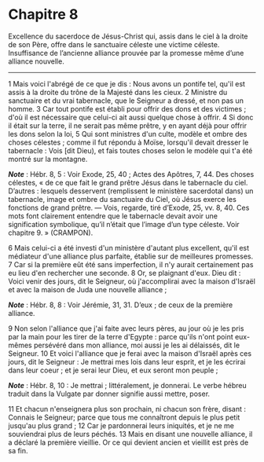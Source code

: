 # Chapitre 8

Excellence du sacerdoce de Jésus-Christ qui, assis dans le ciel à la droite de son Père, offre dans le sanctuaire céleste une victime céleste.
Insuffisance de l’ancienne alliance prouvée par la promesse même d’une alliance nouvelle.

***

1 Mais voici l'abrégé de ce que je dis : Nous avons un pontife tel, qu'il est assis à la droite du trône de la Majesté dans les cieux. 2 Ministre du sanctuaire et du vrai tabernacle, que le Seigneur a dressé, et non pas un homme. 3 Car tout pontife est établi pour offrir des dons et des victimes ; d'où il est nécessaire que celui-ci ait aussi quelque chose à offrir. 4 Si donc il était sur la terre, il ne serait pas même prêtre, y en ayant déjà pour offrir les dons selon la loi, 5 Qui sont ministres d'un culte, modèle et ombre des choses célestes ; comme il fut répondu à Moïse, lorsqu'il devait dresser le tabernacle : Vois [dit Dieu), et fais toutes choses selon le modèle qui t'a été montré sur la montagne.

***Note*** :  Hébr. 8, 5 : Voir Exode, 25, 40 ; Actes des Apôtres, 7, 44. Des choses célestes, « de ce que fait le grand prêtre Jésus dans le tabernacle du ciel. D’autres : lesquels desservent (remplissent le ministère sacerdotal dans) un tabernacle, image et ombre du sanctuaire du Ciel, où Jésus exerce les fonctions de grand prêtre. ― Vois, regarde, tiré d’Exode, 25, vv. 8, 40. Ces mots font clairement entendre que le tabernacle devait avoir une signification symbolique, qu’il n’était que l’image d’un type céleste. Voir chapitre 9. » (CRAMPON).


6 Mais celui-ci a été investi d'un ministère d'autant plus excellent, qu'il est médiateur d'une alliance plus parfaite, établie sur de meilleures promesses. 7 Car si la première eût été sans imperfection, il n'y aurait certainement pas eu lieu d'en rechercher une seconde. 8 Or, se plaignant d'eux. Dieu dit : Voici venir des jours, dit le Seigneur, où j'accomplirai avec la maison d'Israël et avec la maison de Juda une nouvelle alliance ;

***Note*** :  Hébr. 8, 8 : Voir Jérémie, 31, 31. D’eux ; de ceux de la première alliance.

9 Non selon l'alliance que j'ai faite avec leurs pères, au jour où je les pris par la main pour les tirer de la terre d'Egypte : parce qu'ils n'ont point eux-mêmes persévéré dans mon alliance, moi aussi je les ai délaissés, dit le Seigneur. 10 Et voici l'alliance que je ferai avec la maison d'Israël après ces jours, dit le Seigneur : Je mettrai mes lois dans leur esprit, et je les écrirai dans leur coeur ; et je serai leur Dieu, et eux seront mon peuple ;

***Note*** :  Hébr. 8, 10 : Je mettrai ; littéralement, je donnerai. Le verbe hébreu traduit dans la Vulgate par donner signifie aussi mettre, poser.

11 Et chacun n'enseignera plus son prochain, ni chacun son frère, disant : Connais le Seigneur; parce que tous me connaîtront depuis le plus petit jusqu'au plus grand ; 12 Car je pardonnerai leurs iniquités, et je ne me souviendrai plus de leurs péchés. 13 Mais en disant une nouvelle alliance, il a déclaré la première vieillie. Or ce qui devient ancien et vieillit est près de sa fin.

